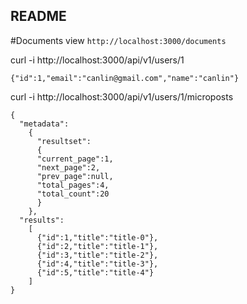 ## README

#Documents
view `http://localhost:3000/documents`

curl -i http://localhost:3000/api/v1/users/1
```
{"id":1,"email":"canlin@gmail.com","name":"canlin"}
```

curl -i http://localhost:3000/api/v1/users/1/microposts
```
{
  "metadata":
    {
      "resultset":
      {
      "current_page":1,
      "next_page":2,
      "prev_page":null,
      "total_pages":4,
      "total_count":20
      }
    },
  "results":
    [
      {"id":1,"title":"title-0"},
      {"id":2,"title":"title-1"},
      {"id":3,"title":"title-2"},
      {"id":4,"title":"title-3"},
      {"id":5,"title":"title-4"}
    ]
}
```
